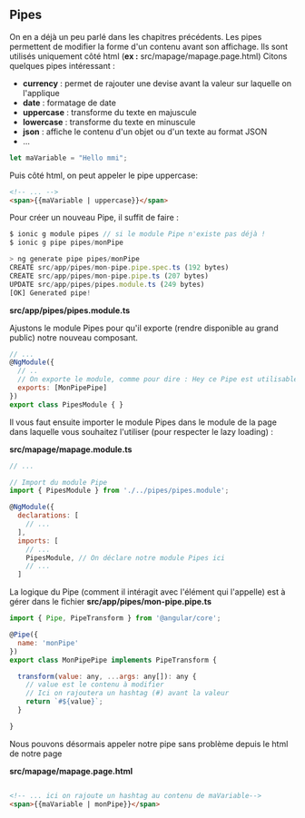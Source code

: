 ## Pipes

On en a déjà un peu parlé dans les chapitres précédents. Les pipes permettent de modifier la forme d'un contenu avant son affichage. Ils sont utilisés uniquement côté html (**ex :** src/mapage/mapage.page.html)
Citons quelques pipes intéressant :

* **currency** : permet de rajouter une devise avant la valeur sur laquelle on l'applique
* **date** : formatage de date
* **uppercase** : transforme du texte en majuscule
* **lowercase** : transforme du texte en minuscule
* **json** : affiche le contenu d'un objet ou d'un texte au format JSON
* ...

```javascript
let maVariable = "Hello mmi";
```

Puis côté html, on peut appeler le pipe uppercase:

```html
<!-- ... -->
<span>{{maVariable | uppercase}}</span>
```

Pour créer un nouveau Pipe, il suffit de faire :

```javascript
$ ionic g module pipes // si le module Pipe n'existe pas déjà !
$ ionic g pipe pipes/monPipe

> ng generate pipe pipes/monPipe
CREATE src/app/pipes/mon-pipe.pipe.spec.ts (192 bytes)
CREATE src/app/pipes/mon-pipe.pipe.ts (207 bytes)
UPDATE src/app/pipes/pipes.module.ts (249 bytes)
[OK] Generated pipe!

```

**src/app/pipes/pipes.module.ts**

Ajustons le module Pipes pour qu'il exporte (rendre disponible au grand public) notre nouveau composant.

```javascript
// ...
@NgModule({
  // ..
  // On exporte le module, comme pour dire : Hey ce Pipe est utilisable !
  exports: [MonPipePipe]
})
export class PipesModule { }

```

Il vous faut ensuite importer le module Pipes dans le module de la page dans laquelle vous souhaitez l'utiliser (pour respecter le lazy loading) :

**src/mapage/mapage.module.ts**

```javascript
// ...

// Import du module Pipe
import { PipesModule } from './../pipes/pipes.module';

@NgModule({
  declarations: [
    // ...
  ],
  imports: [
    // ...
    PipesModule, // On déclare notre module Pipes ici
    // ...
  ]
```

La logique du Pipe (comment il intéragit avec l'élément qui l'appelle) est à gérer dans le fichier **src/app/pipes/mon-pipe.pipe.ts**

```javascript
import { Pipe, PipeTransform } from '@angular/core';

@Pipe({
  name: 'monPipe'
})
export class MonPipePipe implements PipeTransform {

  transform(value: any, ...args: any[]): any {
    // value est le contenu à modifier
    // Ici on rajoutera un hashtag (#) avant la valeur
    return `#${value}`;
  }

}

```

Nous pouvons désormais appeler notre pipe sans problème depuis le html de notre page

**src/mapage/mapage.page.html**

```html

<!-- ... ici on rajoute un hashtag au contenu de maVariable-->
<span>{{maVariable | monPipe}}</span>

```
